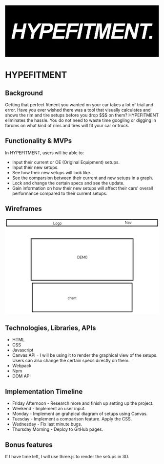 ![Logo](/assets/hypefitment-logo.png)

# HYPEFITMENT

## Background

Getting that perfect fitment you wanted on your car takes a lot of trial and error. Have you ever wished there was a tool that visually calculates and shows the rim and tire setups before you drop $$$ on them? HYPEFITMENT eliminates the hassle. You do not need to waste time googling or digging in forums on what kind of rims and tires will fit your car or truck.

## Functionality & MVPs

In HYPEFITMENT, users will be able to:

* Input their current or OE (Original Equipment) setups.
* Input their new setups.
* See how their new setups will look like.
* See the comparsion between their current and new setups in a graph.
* Lock and change the certain specs and see the update.
* Gain information on how their new setups will affect their cars' overall performance compared to their current setups.

## Wireframes 

![Wireframe](/assets/wireframe.png)

## Technologies, Libraries, APIs

* HTML
* CSS
* Javascript
* Canvas API - I will be using it to render the graphical view of the setups. Users can also change the certain specs directly on them.
* Webpack
* Npm
* DOM API

## Implementation Timeline
* Friday Afternoon - Research more and finish up setting up the project.
* Weekend - Implement an user input.
* Monday - Implement an grahpical diagram of setups using Canvas.
* Tuesday - Implement a comparison feature. Apply the CSS.
* Wednesday - Fix last minute bugs.
* Thursday Morning - Deploy to GitHub pages. 

## Bonus features

If I have time left, I will use three.js to render the setups in 3D.